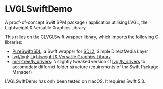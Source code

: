 # LVGLSwiftDemo

A proof-of-concept Swift SPM package / application utilising LVGL, the Lightweight & Versatile Graphics Library.

This relies on the CLVGLSwift wrapper library, which imports the following C libraries:

- [PureSwift/SDL](https://github.com/PureSwift/SDL): a Swift wrapper for [SDL2](https://www.libsdl.org), Simple DirectMedia Layer
- [lvgl/lvgl](http://github.com/lvgl/lvgl): [Lightweight & Versatile Graphics Library](https://lvgl.io)
- [mr-j-tree/lv_drivers](https://github.com/mr-j-tree/lv_drivers): A slightly tweaked version of [lvgl/lv_drivers](https://github.com/lvgl/lv_drivers) to accomodate differnet folder structure requirements of the Swift Package Manager)

LVGLSwiftDemo has only been tested on macOS. It requires Swift 5.3.
